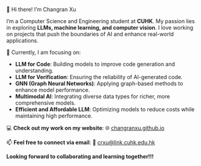 👋 Hi there! I’m Changran Xu

I’m a Computer Science and Engineering student at **CUHK**. My passion lies in exploring **LLMs, machine learning, and computer vision**. I love working on projects that push the boundaries of AI and enhance real-world applications.

🌱 Currently, I am focusing on:
- **LLM for Code**: Building models to improve code generation and understanding.
- **LLM for Verification**: Ensuring the reliability of AI-generated code.
- **GNN (Graph Neural Networks)**: Applying graph-based methods to enhance model performance.
- **Multimodal AI**: Integrating diverse data types for richer, more comprehensive models.
- **Efficient and Affordable LLM**: Optimizing models to reduce costs while maintaining high performance.
 
💻 **Check out my work on my website**:
🌐 [changranxu.github.io](https://changranxu.github.io/)  

📫 **Feel free to connect via email**:
📩 [crxu@link.cuhk.edu.hk](mailto:crxu@link.cuhk.edu.hk) 

**Looking forward to collaborating and learning together!!!**
